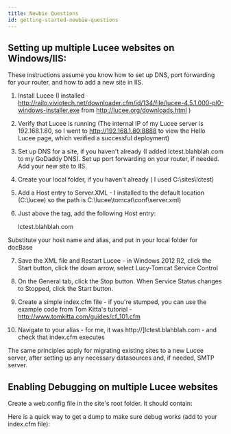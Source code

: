 ```yaml
---
title: Newbie Questions
id: getting-started-newbie-questions
---
```


## **Setting up multiple Lucee websites on Windows/IIS:** ##

These instructions assume you know how to set up DNS, port forwarding for your router, and how to add a new site in IIS.

1) Install Lucee (I installed http://railo.viviotech.net/downloader.cfm/id/134/file/lucee-4.5.1.000-pl0-windows-installer.exe from http://lucee.org/downloads.html )

2) Verify that Lucee is running (The internal IP of my Lucee server is 192.168.1.80, so I went to http://192.168.1.80:8888 to view the Hello Lucee page, which verified a successful deployment)

3) Set up DNS for a site, if you haven't already (I added lctest.blahblah.com to my GoDaddy DNS). Set up port forwarding on your router, if needed. Add your new site to IIS.

4) Create your local folder, if you haven't already ( I used C:\sites\lctest)

5) Add a Host entry to Server.XML - I installed to the default location (C:\lucee) so the path is C:\lucee\tomcat\conf\server.xml)

6) Just above the </Engine> tag, add the following Host entry:

	<Host name="lctest.blahblah.com" appBase="webapps"
		 unpackWARs="true" autoDeploy="true"
		 xmlValidation="false" xmlNamespaceAware="false">
		 <Context path="" docBase="C:\sites\lctest\" />
		<Alias>lctest.blahblah.com</Alias>
	</Host>

Substitute your host name and alias, and put in your local folder for docBase

7) Save the XML file and Restart Lucee - in Windows 2012 R2, click the Start button, click the down arrow, select Lucy-Tomcat Service Control

8) On the General tab, click the Stop button. When Service Status changes to Stopped, click the Start button.

9) Create a simple index.cfm file - if you're stumped, you can use the example code from Tom Kitta's tutorial - http://www.tomkitta.com/guides/cf_101.cfm

10) Navigate to your alias - for me, it was http://]lctest.blahblah.com - and check that index.cfm executes

The same principles apply for migrating existing sites to a new Lucee server, after setting up any necessary datasources and, if needed, SMTP server.



## **Enabling Debugging on multiple Lucee websites** ##


Create a web.config file in the site's root folder. It should contain:

<configuration>
   <system.webServer>
      <httpErrors errorMode="Detailed" />
   </system.webServer>
</configuration>

Here is a quick way to get a dump to make sure debug works (add to your index.cfm file):

<cfdump var="#{ URL: URL, variables: variables, CGI: CGI }#">
